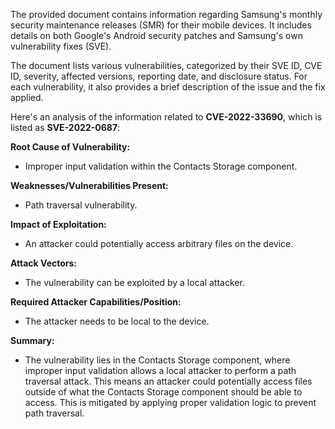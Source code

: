 The provided document contains information regarding Samsung's monthly security maintenance releases (SMR) for their mobile devices. It includes details on both Google's Android security patches and Samsung's own vulnerability fixes (SVE).

The document lists various vulnerabilities, categorized by their SVE ID, CVE ID, severity, affected versions, reporting date, and disclosure status. For each vulnerability, it also provides a brief description of the issue and the fix applied.

Here's an analysis of the information related to **CVE-2022-33690**, which is listed as **SVE-2022-0687**:

**Root Cause of Vulnerability:**
- Improper input validation within the Contacts Storage component.

**Weaknesses/Vulnerabilities Present:**
- Path traversal vulnerability.

**Impact of Exploitation:**
- An attacker could potentially access arbitrary files on the device.

**Attack Vectors:**
- The vulnerability can be exploited by a local attacker.

**Required Attacker Capabilities/Position:**
- The attacker needs to be local to the device.

**Summary:**
- The vulnerability lies in the Contacts Storage component, where improper input validation allows a local attacker to perform a path traversal attack. This means an attacker could potentially access files outside of what the Contacts Storage component should be able to access. This is mitigated by applying proper validation logic to prevent path traversal.